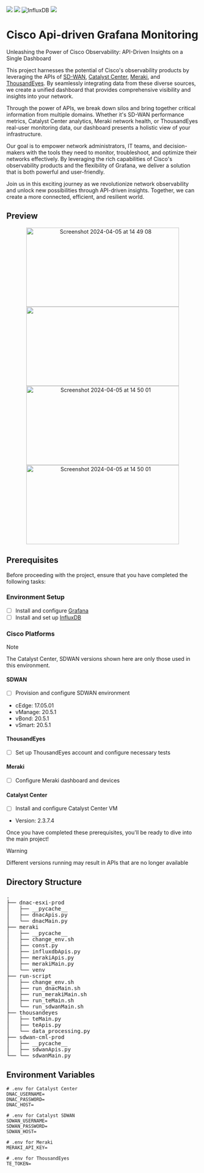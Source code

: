 <img src="https://img.shields.io/badge/Cisco-1BA0D7.svg?style=popout&logo=Cisco&logoColor=white"> <img src="https://img.shields.io/badge/-Grafana-F46800.svg?logo=grafana&style=popout">
![InfluxDB](https://img.shields.io/badge/InfluxDB-22ADF6?style=flat&logo=InfluxDB&logoColor=white)
<img src="https://img.shields.io/badge/-Python-3776AB.svg?logo=python&style=popout">

# Cisco Api-driven Grafana Monitoring
Unleashing the Power of Cisco Observability: API-Driven Insights on a Single Dashboard

This project harnesses the potential of Cisco's observability products by leveraging the APIs of [SD-WAN](https://www.cisco.com/site/us/en/solutions/networking/sdwan/index.html), [Catalyst Center](https://www.cisco.com/site/us/en/products/networking/catalyst-center/index.html), [Meraki](https://meraki.cisco.com/), and [ThousandEyes](https://www.thousandeyes.com/). By seamlessly integrating data from these diverse sources, we create a unified dashboard that provides comprehensive visibility and insights into your network.

Through the power of APIs, we break down silos and bring together critical information from multiple domains. Whether it's SD-WAN performance metrics, Catalyst Center analytics, Meraki network health, or ThousandEyes real-user monitoring data, our dashboard presents a holistic view of your infrastructure.

Our goal is to empower network administrators, IT teams, and decision-makers with the tools they need to monitor, troubleshoot, and optimize their networks effectively. By leveraging the rich capabilities of Cisco's observability products and the flexibility of Grafana, we deliver a solution that is both powerful and user-friendly.

Join us in this exciting journey as we revolutionize network observability and unlock new possibilities through API-driven insights. Together, we can create a more connected, efficient, and resilient world.

## Preview

<p align="center">
  <img width = "400" height = "207" alt="Screenshot 2024-04-05 at 14 49 08" src="https://github.com/uzumal/cisco-api-driven-grafana-monitoring/assets/52265875/e0a5f5a7-024a-4e95-87b4-f839f2f2eb2a">
  <img width = "400" height = "207"　alt="Screenshot 2024-04-05 at 14 49 46" src="https://github.com/uzumal/cisco-api-driven-grafana-monitoring/assets/52265875/3efcb81b-dfb3-41c8-94ca-85b77b5097e1">
  <img width = "400" height = "207" alt="Screenshot 2024-04-05 at 14 50 01" src="https://github.com/uzumal/cisco-api-driven-grafana-monitoring/assets/52265875/93833f26-63fc-4dfb-8031-6ee842dbd0b7">
  <img width = "400" height = "207" alt="Screenshot 2024-04-05 at 14 50 01" src="https://github.com/uzumal/cisco-api-driven-grafana-monitoring/assets/52265875/135a1458-66c3-4732-b788-6b1bf1f02410">
</p>

## Prerequisites
Before proceeding with the project, ensure that you have completed the following tasks:

### Environment Setup

- [ ] Install and configure [Grafana](https://github.com/grafana/grafana)
- [ ] Install and set up [InfluxDB](https://github.com/influxdata/influxdb)

### Cisco Platforms
> [!NOTE]
> The Catalyst Center, SDWAN versions shown here are only those used in this environment.

#### SDWAN

- [ ] Provision and configure SDWAN environment
- cEdge: 17.05.01
- vManage: 20.5.1
- vBond: 20.5.1
- vSmart: 20.5.1

#### ThousandEyes

- [ ] Set up ThousandEyes account and configure necessary tests

#### Meraki

- [ ] Configure Meraki dashboard and devices

#### Catalyst Center

- [ ] Install and configure Catalyst Center VM
- Version: 2.3.7.4

Once you have completed these prerequisites, you'll be ready to dive into the main project!
> [!WARNING]
> Different versions running may result in APIs that are no longer available

## Directory Structure
<pre>
.
├── dnac-esxi-prod
│   ├── __pycache__
│   ├── dnacApis.py
│   └── dnacMain.py
├── meraki
│   ├── __pycache__
│   ├── change_env.sh
│   ├── const.py
│   ├── influxdbApis.py
│   ├── merakiApis.py
│   ├── merakiMain.py
│   └── venv
├── run-script
│   ├── change_env.sh
│   ├── run_dnacMain.sh
│   ├── run_merakiMain.sh
│   ├── run_teMain.sh
│   └── run_sdwanMain.sh
├── thousandeyes
│   ├── teMain.py
│   ├── teApis.py
│   └── data_processing.py
├── sdwan-cml-prod
│   ├── __pycache__
│   ├── sdwanApis.py
└── └── sdwanMain.py
</pre>

## Environment Variables
```shell
# .env for Catalyst Center 
DNAC_USERNAME=
DNAC_PASSWORD=
DNAC_HOST=

# .env for Catalyst SDWAN
SDWAN_USERNAME=
SDWAN_PASSWORD=
SDWAN_HOST=

# .env for Meraki
MERAKI_API_KEY=

# .env for ThousandEyes
TE_TOKEN=
```
